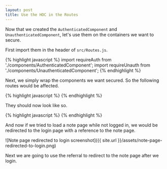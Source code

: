 ```yaml
---
layout: post
title: Use the HOC in the Routes
---
```


Now that we created the `AuthenticatedComponent` and `UnauthenticatedComponent`, let's use them on the containers we want to secure.

First import them in the header of `src/Routes.js`.

{% highlight javascript %}
import requireAuth from './components/AuthenticatedComponent';
import requireUnauth from './components/UnauthenticatedComponent';
{% endhighlight %}

Next, we simply wrap the components we want secured. So the following routes would be affected.

{% highlight javascript %}
<Route path="login" component={Login} />
<Route path="signup" component={Signup} />
<Route path="notes/new" component={NewNote} />
<Route path="notes/:id" component={Notes} />
{% endhighlight %}

They should now look like so.

{% highlight javascript %}
<Route path="login" component={requireUnauth(Login)} />
<Route path="signup" component={requireUnauth(Signup)} />
<Route path="notes/new" component={requireAuth(NewNote)} />
<Route path="notes/:id" component={requireAuth(Notes)} />
{% endhighlight %}

And now if we tried to load a note page while not logged in, we would be redirected to the login page with a reference to the note page.

![Note page redirected to login screenshot]({{ site.url }}/assets/note-page-redirected-to-login.png)

Next we are going to use the referral to redirect to the note page after we login.
